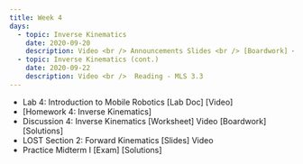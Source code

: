 ```yaml
---
title: Week 4
days:
  - topic: Inverse Kinematics
    date: 2020-09-20
    description: Video <br /> Announcements Slides <br /> [Boardwork] <br /> Reading - MLS 3.3
  - topic: Inverse Kinematics (cont.)
    date: 2020-09-22
    description: Video <br />  Reading - MLS 3.3
---
```


- Lab 4: Introduction to Mobile Robotics [Lab Doc] [Video]
- [Homework 4: Inverse Kinematics]
- Discussion 4: Inverse Kinematics [Worksheet] Video [Boardwork] [Solutions]
- LOST Section 2: Forward Kinematics [Slides] Video
- Practice Midterm I [Exam] [Solutions]

